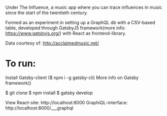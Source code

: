 Under The Influence, a music app where you can trace influences in music since the start of the twentieth century.

Formed as an experiment in setting up a GraphQL db with a CSV-based table, developed through GatsbyJS framework(more info: https://www.gatsbyjs.org/) with React as frontend-library.

Data courtesy of: http://acclaimedmusic.net/

# To run:
Install Gatsby-client ($ npm i -g gatsby-cli)
More info on Gatsby framework()

$ git clone
$ npm install
$ gatsby develop

View React-site: http://localhost:8000
GraphiQL-interface: http://localhost:8000/___graphql
